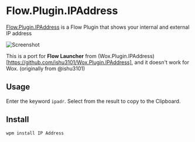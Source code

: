 # Flow.Plugin.IPAddress
[Flow.Plugin.IPAddress](http://www.getwox.com/plugin/43) is a Flow Plugin that shows your internal and external IP address

![Screenshot](screenshot.png)

This is a port for **Flow Launcher** from (Wox.Plugin.IPAddress)[https://github.com/ishu3101/Wox.Plugin.IPAddress], and it doesn't work for Wox. (originally from @ishu3101)

## Usage

Enter the keyword `ipadr`. Select from the result to copy to the Clipboard.

## Install

```bash
wpm install IP Address
```
